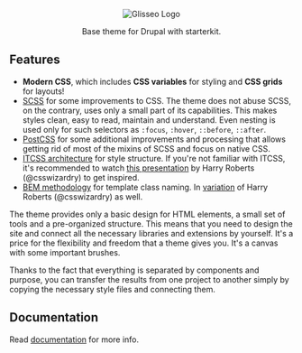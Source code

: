 <p align="center">
 <img src="https://rawgit.com/Niklan/Glisseo/8.x-1.x/logo.svg" align="center" alt="Glisseo Logo">

 <p align="center">
   Base theme for Drupal with starterkit.
 </p>
</p>

## Features

* **Modern CSS**, which includes **CSS variables** for styling and **CSS grids** for layouts!
* [SCSS](https://sass-lang.com/) for some improvements to CSS. The theme does not abuse SCSS, on the contrary, uses only a small part of its capabilities. This makes styles clean, easy to read, maintain and understand. Even nesting is used only for such selectors as `:focus`, `:hover`, `::before`, `::after`.
* [PostCSS](https://postcss.org/) for some additional improvements and processing that allows getting rid of most of the mixins of SCSS and focus on native CSS.
* [ITCSS architecture](https://github.com/ahmadajmi/awesome-itcss) for style structure. If you're not familiar with ITCSS, it's recommended to watch [this presentation](https://www.youtube.com/watch?v=1OKZOV-iLj4&feature=youtu.be&t=524) by Harry Roberts (@csswizardry) to get inspired.
* [BEM methodology](https://bem.info/) for template class naming. In [variation](https://csswizardry.com/2013/01/mindbemding-getting-your-head-round-bem-syntax/) of Harry Roberts (@csswizardry) as well.

The theme provides only a basic design for HTML elements, a small set of tools and a pre-organized structure. This means that you need to design the site and connect all the necessary libraries and extensions by yourself. It's a price for the flexibility and freedom that a theme gives you. It's a canvas with some important brushes.

Thanks to the fact that everything is separated by components and purpose, you can transfer the results from one project to another simply by copying the necessary style files and connecting them.

## Documentation

Read [documentation](docs/docs.md) for more info.
